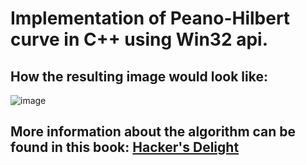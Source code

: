# Implementation of Peano-Hilbert curve in C++ using Win32 api.

## How the resulting image would look like:
![image](https://github.com/isnastish/Hilbert-curve/assets/59029831/a642e2d1-2450-48f6-a927-0ddc32425225)


## More information about the algorithm can be found in this book: [Hacker's Delight](https://github.com/lancetw/ebook-1/blob/master/02_algorithm/Hacker%27s%20Delight%202nd%20Edition.pdf)

